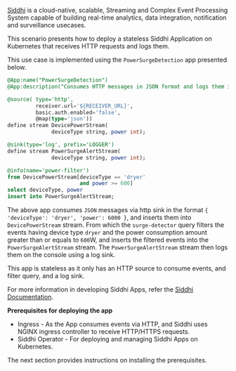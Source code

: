 [Siddhi](http://siddhi.io) is a cloud-native, scalable, Streaming and Complex Event Processing System capable of building real-time analytics, data integration, notification and surveillance usecases.

This scenario presents how to deploy a stateless Siddhi Application on Kubernetes that receives HTTP requests and logs them. 

This use case is implemented using the `PowerSurgeDetection` app presented below.

```sql
@App:name("PowerSurgeDetection")
@App:description("Consumes HTTP messages in JSON format and logs them if the device type is 'dryer' and the power level is greater than or equal to 600W.")

@source( type='http', 
         receiver.url='${RECEIVER_URL}',
         basic.auth.enabled='false', 
         @map(type='json'))
define stream DevicePowerStream(
              deviceType string, power int);

@sink(type='log', prefix='LOGGER')  
define stream PowerSurgeAlertStream(
              deviceType string, power int);

@info(name='power-filter')  
from DevicePowerStream[deviceType == 'dryer' 
                       and power >= 600] 
select deviceType, power  
insert into PowerSurgeAlertStream;
```

The above app consumes `JSON` messages via http sink in the format `{ 'deviceType': 'dryer', 'power': 6000 }`, and inserts them into `DevicePowerStream` stream. From which the `surge-detector` query filters the events having device type `dryer` and the power consumption amount greater than or equals to `600`W, and inserts the filtered events into the `PowerSurgeAlertStream` stream. The `PowerSurgeAlertStream` stream then logs them on the console using a log sink.

This app is stateless as it only has an HTTP source to consume events, and filter query, and a log sink.

For more information in developing Siddhi Apps, refer the [Siddhi Documentation](http://siddhi.io/redirect/docs).

**Prerequisites for deploying the app**

- Ingress - As the App consumes events via HTTP, and Siddhi uses NGINX ingress controller to receive HTTP/HTTPS requests.
- Siddhi Operator - For deploying and managing Siddhi Apps on Kubernetes.

The next section provides instructions on installing the prerequisites.
